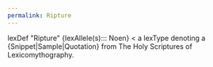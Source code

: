 ```yaml
---
permalink: Ripture
---
```

lexDef "Ripture" {lexAllele(s)::: Noen} < a lexType denoting a {Snippet|Sample|Quotation} from The Holy Scriptures of Lexicomythography.
